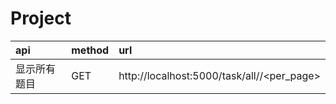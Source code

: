 # Project

| api | method| url |
| :-----| :---- | :---- |
| 显示所有题目 | GET | http://localhost:5000/task/all/<offset>/<per_page>

